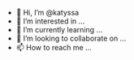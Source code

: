 - 👋 Hi, I’m @katyssa
- 👀 I’m interested in ...
- 🌱 I’m currently learning ...
- 💞️ I’m looking to collaborate on ...
- 📫 How to reach me ...

<!---
katyssa/katyssa is a ✨ special ✨ repository because its `README.md` (this file) appears on your GitHub profile.
You can click the Preview link to take a look at your changes.
--->
